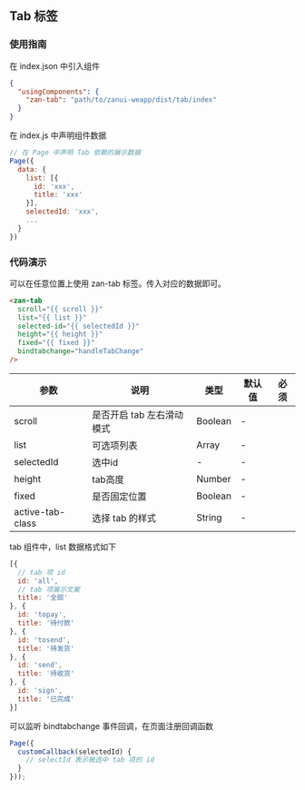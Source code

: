 ## Tab 标签

### 使用指南
在 index.json 中引入组件
```json
{
  "usingComponents": {
    "zan-tab": "path/to/zanui-weapp/dist/tab/index"
  }
}
```

在 index.js 中声明组件数据
```js
// 在 Page 中声明 Tab 依赖的展示数据
Page({
  data: {
    list: [{
      id: 'xxx',
      title: 'xxx'
    }],
    selectedId: 'xxx',
    ...
  }
})
```

### 代码演示
可以在任意位置上使用 zan-tab 标签。传入对应的数据即可。
```html
<zan-tab
  scroll="{{ scroll }}"
  list="{{ list }}"
  selected-id="{{ selectedId }}"
  height="{{ height }}"
  fixed="{{ fixed }}"
  bindtabchange="handleTabChange"
/>
```

| 参数       | 说明      | 类型       | 默认值       | 必须      |
|-----------|-----------|-----------|-------------|-------------|
| scroll | 是否开启 tab 左右滑动模式 | Boolean | - | |
| list | 可选项列表 | Array | - | |
| selectedId | 选中id | - | - | |
| height | tab高度 | Number | - | |
| fixed | 是否固定位置 | Boolean | - | |
| active-tab-class | 选择 tab 的样式| String |-||


tab 组件中，list 数据格式如下
```js
[{
  // tab 项 id
  id: 'all',
  // tab 项展示文案
  title: '全部'
}, {
  id: 'topay',
  title: '待付款'
}, {
  id: 'tosend',
  title: '待发货'
}, {
  id: 'send',
  title: '待收货'
}, {
  id: 'sign',
  title: '已完成'
}]
```

可以监听 bindtabchange 事件回调，在页面注册回调函数
```js
Page({
  customCallback(selectedId) {
    // selectId 表示被选中 tab 项的 id
  }
}));
```
